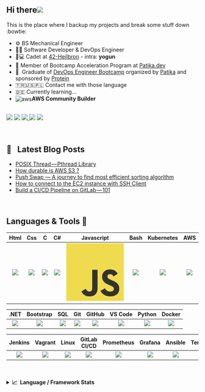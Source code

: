 
## Hi there<img src="https://media.giphy.com/media/hvRJCLFzcasrR4ia7z/giphy.gif" width="5%">


This is the place where I backup my projects and break some stuff down :bowtie:
- ⚙️&nbsp;BS Mechanical Engineer
- 👨‍💻&nbsp;Software Developer & DevOps Engineer
- 🐥💻&nbsp;Cadet at <a target="_blank" href="https://www.42heilbronn.de/en/">42-Heilbron</a> - intra: <b>yogun</b>
- 🚀&nbsp;Member of Bootcamp Acceleration Program at <a target="_blank" href="https://www.patika.dev">Patika.dev</a>
- 🌱 &nbsp;Graduate of [DevOps Engineer Bootcamp](https://www.patika.dev/bootcamp/protein-devops-engineer-bootcamp) organized by [Patika](https://www.patika.dev) and sponsored by [Protein](https://protein.tech)
- 🇹🇷🇺🇸🇵🇱 Contact me with those language 
- 🇩🇪 Currently learning...
- <img align="absmiddle" src="https://emoji.gg/assets/emoji/8708-aws.png" width="64px" height="32px" alt="aws"></a><b>AWS Community Builder</b> </br></br>




<p>

  <a target="_blank" href="https://www.hackerrank.com/ayogun"><img src="https://img.shields.io/badge/-Hackerrank-2EC866?style=for-the-badge&logo=HackerRank&logoColor=white"></a>
  <a target="_blank" href="https://medium.com/@ayogun"><img src="https://img.shields.io/badge/Medium-12100E?style=for-the-badge&logo=medium&logoColor=white"></a>
  <a target="_blank" href="https://www.linkedin.com/in/yigitaliogun/"><img src="https://img.shields.io/badge/LinkedIn-0077B5?style=for-the-badge&logo=linkedin&logoColor=white">   </a>
 <a target="_blank" href="mailto:yigitogun@gmail.com"><img src="https://img.shields.io/badge/Gmail-D14836?style=for-the-badge&logo=gmail&logoColor=white"></a>
   <a target="_blank" href="https://twitter.com/otigiy"><img src="https://img.shields.io/badge/Twitter-1DA1F2?style=for-the-badge&logo=twitter&logoColor=white"></a>
  </p>
</br>

## 📕 &nbsp; **Latest Blog Posts**

<!-- BLOG-POST-LIST:START -->
- [POSIX Thread — Pthread Library](https://medium.com/@ayogun/posix-thread-pthread-library-8915d867201f?source=rss-eda7d7339636------2)
- [How durable is AWS S3 ?](https://medium.com/@ayogun/how-much-durable-aws-s3-is-a3b2ce789c29?source=rss-eda7d7339636------2)
- [Push Swap — A journey to find most efficient sorting algorithm](https://medium.com/@ayogun/push-swap-c1f5d2d41e97?source=rss-eda7d7339636------2)
- [How to connect to the EC2 instance with SSH Client](https://medium.com/@ayogun/how-to-connect-to-the-ec2-instance-with-ssh-client-94840d136b03?source=rss-eda7d7339636------2)
- [Build a CI/CD Pipeline on GitLab — 101](https://medium.com/@ayogun/build-a-ci-cd-pipeline-on-gitlab-101-b8f3c4892389?source=rss-eda7d7339636------2)
<!-- BLOG-POST-LIST:END -->

</br>



  ## Languages & Tools 💪



|Html|Css|C|C#|Javascript|Bash|Kubernetes| AWS 
|:-:|:-:|:-:|:-:|:-:|:-:|:-:|:-:|
|<img style="width: 200px" src="https://media.giphy.com/media/QssGEmpkyEOhBCb7e1/giphy.gif">|<img style="width: 200px" src="https://media.giphy.com/media/CEHtFH3rJ6xdhBUKIT/giphy.gif">|<img style="width: 200px" src="https://upload.wikimedia.org/wikipedia/commons/thumb/1/18/C_Programming_Language.svg/1200px-C_Programming_Language.svg.png">|<img style="width: 200px" src="https://seeklogo.com/images/C/c-sharp-c-logo-02F17714BA-seeklogo.com.png">|<img style="width: 200px" src="https://raw.githubusercontent.com/voodootikigod/logo.js/master/js.png">|<img style="width: 200px" src="https://upload.wikimedia.org/wikipedia/commons/thumb/4/4b/Bash_Logo_Colored.svg/1200px-Bash_Logo_Colored.svg.png">|<img style="width: 100px" src="https://upload.wikimedia.org/wikipedia/commons/thumb/3/39/Kubernetes_logo_without_workmark.svg/1200px-Kubernetes_logo_without_workmark.svg.png">|<img style="width: 300px" src="https://d1muf25xaso8hp.cloudfront.net/https%3A%2F%2Fs3.amazonaws.com%2Fappforest_uf%2Ff1626431185579x696909144901865600%2F%25231-AWS-File-uploader-Any-size%25281%2529.gif?w=&h=&auto=compress&dpr=1&fit=max">

|.NET|Bootstrap|SQL|Git|GitHub|VS Code|Python|Docker
|:-:|:-:|:-:|:-:|:-:|:-:|:-:|:-:|
|<img style="width: 100px" src="https://upload.wikimedia.org/wikipedia/commons/thumb/e/ee/.NET_Core_Logo.svg/1024px-.NET_Core_Logo.svg.png">|<img style="width: 100px" src="https://media2.giphy.com/media/Sr8xDpMwVKOHUWDVRD/giphy.gif?cid=6c09b9521b8r2almq2m8f5noc396mgddyom161xj91bbsf0l&rid=giphy.gif&ct=s">|<img style="width: 100px" src="https://media1.giphy.com/media/EK5nB6wQKKN86j7GWx/giphy.gif?cid=790b76113fd65a9386daf6b2bd86487884627fdfdf1a597a&rid=giphy.gif&ct=s">|<img style="width: 100px" src="https://media.giphy.com/media/kH1DBkPNyZPOk0BxrM/giphy.gif">|<img style="width: 100px" src="https://media.giphy.com/media/KzJkzjggfGN5Py6nkT/giphy.gif">|<img style="width: 100px" src="https://media.giphy.com/media/IdyAQJVN2kVPNUrojM/giphy.gif">|<img style="width: 100px" src="https://media.giphy.com/media/KAq5w47R9rmTuvWOWa/giphy.gif">|<img style="width: 100px" src="https://i2.wp.com/foxutech.com/wp-content/uploads/2017/03/docker-images-on-local-disk.gif?fit=900%2C600&ssl=1">


|Jenkins|Vagrant|Linux|GitLab CI/CD|Prometheus|Grafana|Ansible|Terraform
|:-:|:-:|:-:|:-:|:-:|:-:|:-:|:-:|
|<img style="width: 100px" src="https://upload.wikimedia.org/wikipedia/commons/thumb/e/e9/Jenkins_logo.svg/1200px-Jenkins_logo.svg.png">|<img style="width: 100px" src="https://seeklogo.com/images/V/vagrant-logo-B214F47636-seeklogo.com.png">|<img style="width: 100px" src="https://upload.wikimedia.org/wikipedia/commons/thumb/3/35/Tux.svg/640px-Tux.svg.png">|<img style="width: 100px" src="https://cdn.icon-icons.com/icons2/2415/PNG/512/gitlab_original_logo_icon_146503.png">|<img style="width: 100px" src="https://upload.wikimedia.org/wikipedia/commons/thumb/3/38/Prometheus_software_logo.svg/1200px-Prometheus_software_logo.svg.png">|<img style="width: 100px" src="https://projects.task.gda.pl/uploads/-/system/project/avatar/321/grafana_logo.png">|<img style="width: 100px" src="https://upload.wikimedia.org/wikipedia/commons/thumb/2/24/Ansible_logo.svg/1664px-Ansible_logo.svg.png">|<img style="width: 100px" src="https://digital.ai/sites/default/files/pictures/styles/maxwidth_300/public/pt_logos/hashicorp-terraform.png?itok=V4FTAS7g">


</details>

  <br/>
  <br/>

<details>
  <summary><b>📈&nbsp;&nbsp;Language&nbsp;/&nbsp;Framework Stats</b></summary>
  <br/>
  <img src="https://cr-skills-chart-widget.azurewebsites.net/api/api?username=byaliego">
  </details>
 


